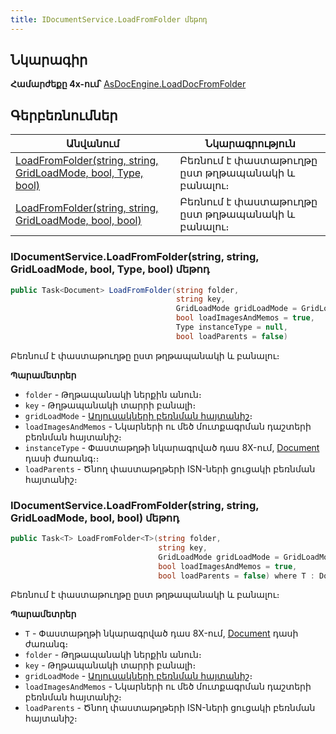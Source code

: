 ```yaml
---
title: IDocumentService.LoadFromFolder մեթոդ
---
```


## Նկարագիր

**Համարժեքը 4x-ում՝** [AsDocEngine.LoadDocFromFolder](https://armsoft.github.io/as4x-docs/HTM/ProgrGuide/Functions/Functions/DocumentsCirculation/LoadDocFromFolder.html)

## Գերբեռնումներ

| Անվանում | Նկարագրություն |
|--|--|
| [LoadFromFolder(string, string, GridLoadMode, bool, Type, bool)](#idocumentserviceloadfromfolderstring-string-gridloadmode-bool-type-bool-մեթոդ) | Բեռնում է փաստաթուղթը ըստ թղթապանակի և բանալու։ |
| [LoadFromFolder(string, string, GridLoadMode, bool, bool)](#idocumentserviceloadfromfolderstring-string-gridloadmode-bool-bool-մեթոդ) | Բեռնում է փաստաթուղթը ըստ թղթապանակի և բանալու։ |

### IDocumentService.LoadFromFolder(string, string, GridLoadMode, bool, Type, bool) մեթոդ

```c#
public Task<Document> LoadFromFolder(string folder, 
                                     string key, 
                                     GridLoadMode gridLoadMode = GridLoadMode.Full,
                                     bool loadImagesAndMemos = true, 
                                     Type instanceType = null, 
                                     bool loadParents = false)
```

Բեռնում է փաստաթուղթը ըստ թղթապանակի և բանալու։

**Պարամետրեր**

* `folder` - Թղթապանակի ներքին անուն։
* `key` - Թղթապանակի տարրի բանալի։
* `gridLoadMode` - [Աղյուսակների բեռնման հայտանիշ](../../types/GridLoadMode.md)։
* `loadImagesAndMemos` - Նկարների ու մեծ մուտքագրման դաշտերի բեռնման հայտանիշ։ 
* `instanceType` - Փաստաթղթի նկարագրված դաս 8X-ում, [Document](../../definitions/document.md) դասի ժառանգ։։
* `loadParents` - Ծնող փաստաթղթերի ISN-ների ցուցակի բեռնման հայտանիշ։

### IDocumentService.LoadFromFolder(string, string, GridLoadMode, bool, bool) մեթոդ

```c#
public Task<T> LoadFromFolder<T>(string folder, 
                                 string key, 
                                 GridLoadMode gridLoadMode = GridLoadMode.Full,
                                 bool loadImagesAndMemos = true, 
                                 bool loadParents = false) where T : Document
```

Բեռնում է փաստաթուղթը ըստ թղթապանակի և բանալու։

**Պարամետրեր**

* `T` - Փաստաթղթի նկարագրված դաս 8X-ում, [Document](../../definitions/document.md) դասի ժառանգ։
* `folder` - Թղթապանակի ներքին անուն։
* `key` - Թղթապանակի տարրի բանալի։
* `gridLoadMode` - [Աղյուսակների բեռնման հայտանիշ](../../types/GridLoadMode.md)։
* `loadImagesAndMemos` - Նկարների ու մեծ մուտքագրման դաշտերի բեռնման հայտանիշ։ 
* `loadParents` - Ծնող փաստաթղթերի ISN-ների ցուցակի բեռնման հայտանիշ։

